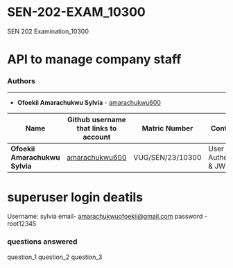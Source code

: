 # SEN-202-EXAM_10300
SEN 202 Examination_10300

# API to manage company staff


### Authors
---
- **Ofoekii Amarachukwu Sylvia** - [amarachukwu600](https://github.com/amarachukwu600)

|**Name**       | **Github username that links to account**         | **Matric Number** |	**Contribution** |
|---------------|---------------------------------------------------|-------------------|------------------|
|**Ofoekii Amarachukwu Sylvia**	|[amarachukwu600](https://github.com/amarachukwu600/) |VUG/SEN/23/10300 |User Authentication & JWT|

# superuser login deatils 
Username: sylvia
email- amarachukwuofoekii@gmail.com
password - root12345


### questions answered
question_1
question_2
question_3
